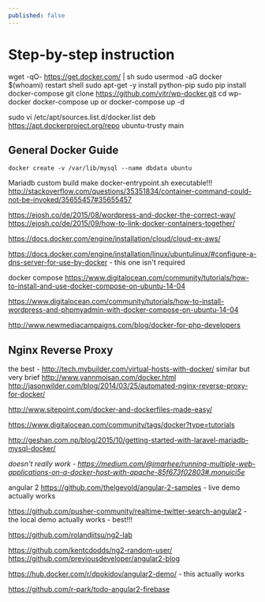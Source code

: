```yaml
---
published: false
---
```



# Step-by-step instruction

wget -qO- https://get.docker.com/ | sh
sudo usermod -aG docker $(whoami)
restart shell
sudo apt-get -y install python-pip
sudo pip install docker-compose
git clone https://github.com/vitr/wp-docker.git
cd wp-docker
docker-compose up
or
docker-compose up -d


sudo vi /etc/apt/sources.list.d/docker.list
deb https://apt.dockerproject.org/repo ubuntu-trusty main


## General Docker Guide

    docker create -v /var/lib/mysql --name dbdata ubuntu



Mariadb custom build make docker-entrypoint.sh executable!!!
http://stackoverflow.com/questions/35351834/container-command-could-not-be-invoked/35655457#35655457


https://ejosh.co/de/2015/08/wordpress-and-docker-the-correct-way/
https://ejosh.co/de/2015/09/how-to-link-docker-containers-together/

https://docs.docker.com/engine/installation/cloud/cloud-ex-aws/


https://docs.docker.com/engine/installation/linux/ubuntulinux/#configure-a-dns-server-for-use-by-docker - this one isn't required

docker compose
https://www.digitalocean.com/community/tutorials/how-to-install-and-use-docker-compose-on-ubuntu-14-04

https://www.digitalocean.com/community/tutorials/how-to-install-wordpress-and-phpmyadmin-with-docker-compose-on-ubuntu-14-04

http://www.newmediacampaigns.com/blog/docker-for-php-developers


## Nginx Reverse Proxy
the best - http://tech.mybuilder.com/virtual-hosts-with-docker/
similar but very brief http://www.yannmoisan.com/docker.html
http://jasonwilder.com/blog/2014/03/25/automated-nginx-reverse-proxy-for-docker/


http://www.sitepoint.com/docker-and-dockerfiles-made-easy/


https://www.digitalocean.com/community/tags/docker?type=tutorials




http://geshan.com.np/blog/2015/10/getting-started-with-laravel-mariadb-mysql-docker/




_doesn't really work - https://medium.com/@jmarhee/running-multiple-web-applications-on-a-docker-host-with-apache-85f673f02803#.monuici5e_


angular 2
https://github.com/thelgevold/angular-2-samples - live demo actually works


https://github.com/pusher-community/realtime-twitter-search-angular2 - the local demo actually works - best!!!

https://github.com/rolandjitsu/ng2-lab

https://github.com/kentcdodds/ng2-random-user/
https://github.com/previousdeveloper/angular2-blog

https://hub.docker.com/r/dpokidov/angular2-demo/ - this actually works

https://github.com/r-park/todo-angular2-firebase
